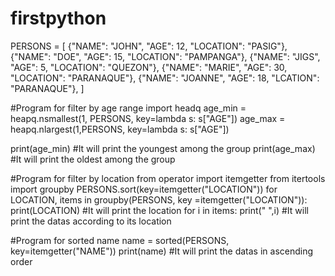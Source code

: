 # firstpython

PERSONS = [
{"NAME": "JOHN", "AGE": 12, "LOCATION": "PASIG"},
{"NAME": "DOE", "AGE": 15, "LOCATION": "PAMPANGA"},
{"NAME": "JIGS", "AGE": 5, "LOCATION": "QUEZON"},
{"NAME": "MARIE", "AGE": 30, "LOCATION": "PARANAQUE"},
{"NAME": "JOANNE", "AGE": 18, "LCATION": "PARANAQUE"},
]

#Program for filter by age range
import headq
age_min = heapq.nsmallest(1, PERSONS, key=lambda s: s["AGE"])
age_max = heapq.nlargest(1,PERSONS, key=lambda s: s["AGE"])

print(age_min) #It will print the youngest among the group
print(age_max) #It will print the oldest among the group

#Program for filter by location
from operator import itemgetter
from itertools import groupby
PERSONS.sort(key=itemgetter("LOCATION"))
for LOCATION, items in groupby(PERSONS, key =itemgetter("LOCATION")):
	print(LOCATION) #It will print the location
	for i in items:
		print(" ",i) #It will print the datas according to its location
    
#Program for sorted name
name = sorted(PERSONS, key=itemgetter("NAME"))
print(name) #It will print the datas in ascending order
